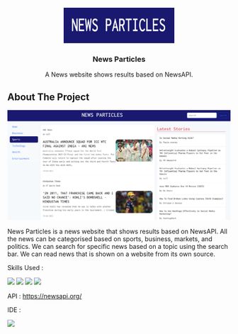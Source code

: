 <!-- PROJECT LOGO -->
<br />
<div align="center">
  <a href="https://github.com/othneildrew/Best-README-Template">
    <img src="./src/img/logo.PNG" alt="Logo" width="250" height="80">
  </a>

  <h3 align="center">News Particles</h3>

  <p align="center">
    A News website shows results based on NewsAPI.
  </p>
</div>

<!-- ABOUT THE PROJECT -->

## About The Project

<img src="./src/img/NewsParticlesImg.PNG">

News Particles is a news website that shows results based on NewsAPI. All the news can be categorised based on sports, business, markets, and politics. We can search for specific news based on a topic using the search bar. We can read news that is shown on a website from its own source.

 Skills Used : <p>
  <img src="https://img.shields.io/badge/JavaScript-323330?style=for-the-badge&logo=javascript&logoColor=F7DF1E" />
  <img src="https://img.shields.io/badge/HTML5-E34F26?style=for-the-badge&logo=html5&logoColor=white" />
  <img src="https://img.shields.io/badge/Sass-CC6699?style=for-the-badge&logo=sass&logoColor=white" />
  <img src="https://img.shields.io/badge/Bootstrap-563D7C?style=for-the-badge&logo=bootstrap&logoColor=white" />
</p>

API : https://newsapi.org/

IDE :   <p><img src="https://img.shields.io/badge/VSCode-0078D4?style=for-the-badge&logo=visual%20studio%20code&logoColor=white" /></p>
